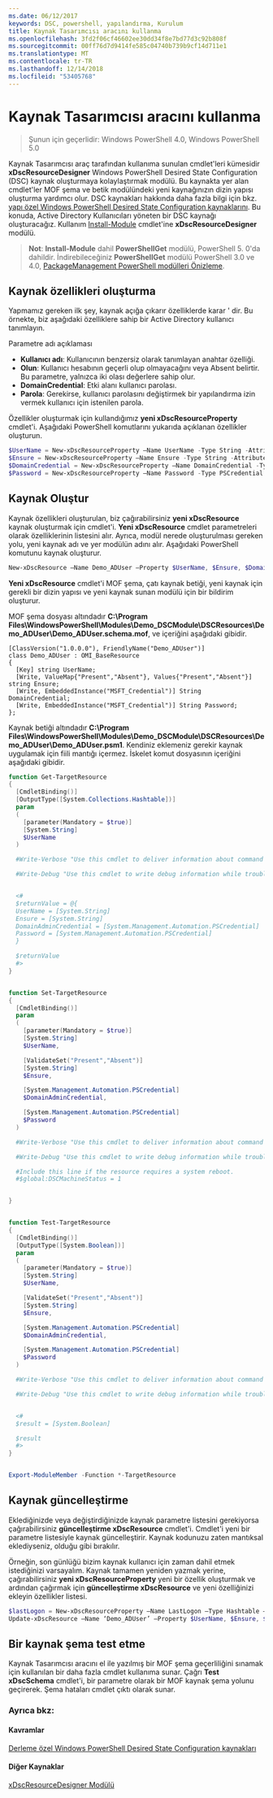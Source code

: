 ```yaml
---
ms.date: 06/12/2017
keywords: DSC, powershell, yapılandırma, Kurulum
title: Kaynak Tasarımcısı aracını kullanma
ms.openlocfilehash: 3fd2f06cf46602ee30dd34f8e7bd77d3c92b808f
ms.sourcegitcommit: 00ff76d7d9414fe585c04740b739b9cf14d711e1
ms.translationtype: MT
ms.contentlocale: tr-TR
ms.lasthandoff: 12/14/2018
ms.locfileid: "53405768"
---
```

# <a name="using-the-resource-designer-tool"></a>Kaynak Tasarımcısı aracını kullanma

> Şunun için geçerlidir: Windows PowerShell 4.0, Windows PowerShell 5.0

Kaynak Tasarımcısı araç tarafından kullanıma sunulan cmdlet'leri kümesidir **xDscResourceDesigner** Windows PowerShell Desired State Configuration (DSC) kaynak oluşturmaya kolaylaştırmak modülü. Bu kaynakta yer alan cmdlet'ler MOF şema ve betik modülündeki yeni kaynağınızın dizin yapısı oluşturma yardımcı olur. DSC kaynakları hakkında daha fazla bilgi için bkz. [yapı özel Windows PowerShell Desired State Configuration kaynaklarını](authoringResource.md).
Bu konuda, Active Directory Kullanıcıları yöneten bir DSC kaynağı oluşturacağız.
Kullanım [Install-Module](/powershell/module/PowershellGet/Install-Module) cmdlet'ine **xDscResourceDesigner** modülü.

>**Not**: **Install-Module** dahil **PowerShellGet** modülü, PowerShell 5. 0'da dahildir. İndirebileceğiniz **PowerShellGet** modülü PowerShell 3.0 ve 4.0, [PackageManagement PowerShell modülleri Önizleme](https://www.microsoft.com/en-us/download/details.aspx?id=49186).

## <a name="creating-resource-properties"></a>Kaynak özellikleri oluşturma
Yapmamız gereken ilk şey, kaynak açığa çıkarır özelliklerde karar ' dir. Bu örnekte, biz aşağıdaki özelliklere sahip bir Active Directory kullanıcı tanımlayın.

Parametre adı açıklaması
* **Kullanıcı adı**: Kullanıcının benzersiz olarak tanımlayan anahtar özelliği.
* **Olun**: Kullanıcı hesabının geçerli olup olmayacağını veya Absent belirtir. Bu parametre, yalnızca iki olası değerlere sahip olur.
* **DomainCredential**: Etki alanı kullanıcı parolası.
* **Parola**: Gerekirse, kullanıcı parolasını değiştirmek bir yapılandırma izin vermek kullanıcı için istenilen parola.

Özellikler oluşturmak için kullandığımız **yeni xDscResourceProperty** cmdlet'i. Aşağıdaki PowerShell komutlarını yukarıda açıklanan özellikler oluşturun.

```powershell
$UserName = New-xDscResourceProperty –Name UserName -Type String -Attribute Key
$Ensure = New-xDscResourceProperty –Name Ensure -Type String -Attribute Write –ValidateSet “Present”, “Absent”
$DomainCredential = New-xDscResourceProperty –Name DomainCredential -Type PSCredential -Attribute Write
$Password = New-xDscResourceProperty –Name Password -Type PSCredential -Attribute Write
```

## <a name="create-the-resource"></a>Kaynak Oluştur

Kaynak özellikleri oluşturulan, biz çağırabilirsiniz **yeni xDscResource** kaynak oluşturmak için cmdlet'i. **Yeni xDscResource** cmdlet parametreleri olarak özelliklerinin listesini alır. Ayrıca, modül nerede oluşturulması gereken yolu, yeni kaynak adı ve yer modülün adını alır. Aşağıdaki PowerShell komutunu kaynak oluşturur.

```powershell
New-xDscResource –Name Demo_ADUser –Property $UserName, $Ensure, $DomainCredential, $Password –Path ‘C:\Program Files\WindowsPowerShell\Modules’ –ModuleName Demo_DSCModule
```

**Yeni xDscResource** cmdlet'i MOF şema, çatı kaynak betiği, yeni kaynak için gerekli bir dizin yapısı ve yeni kaynak sunan modülü için bir bildirim oluşturur.

MOF şema dosyası altındadır **C:\Program Files\WindowsPowerShell\Modules\Demo_DSCModule\DSCResources\Demo_ADUser\Demo_ADUser.schema.mof**, ve içeriğini aşağıdaki gibidir.

```
[ClassVersion("1.0.0.0"), FriendlyName("Demo_ADUser")]
class Demo_ADUser : OMI_BaseResource
{
  [Key] string UserName;
  [Write, ValueMap{"Present","Absent"}, Values{"Present","Absent"}] string Ensure;
  [Write, EmbeddedInstance("MSFT_Credential")] String DomainCredential;
  [Write, EmbeddedInstance("MSFT_Credential")] String Password;
};
```

Kaynak betiği altındadır **C:\Program Files\WindowsPowerShell\Modules\Demo_DSCModule\DSCResources\Demo_ADUser\Demo_ADUser.psm1**. Kendiniz eklemeniz gerekir kaynak uygulamak için fiili mantığı içermez. İskelet komut dosyasının içeriğini aşağıdaki gibidir.

```powershell
function Get-TargetResource
{
  [CmdletBinding()]
  [OutputType([System.Collections.Hashtable])]
  param
  (
    [parameter(Mandatory = $true)]
    [System.String]
    $UserName
  )

  #Write-Verbose "Use this cmdlet to deliver information about command processing."

  #Write-Debug "Use this cmdlet to write debug information while troubleshooting."


  <#
  $returnValue = @{
  UserName = [System.String]
  Ensure = [System.String]
  DomainAdminCredential = [System.Management.Automation.PSCredential]
  Password = [System.Management.Automation.PSCredential]
  }

  $returnValue
  #>
}


function Set-TargetResource
{
  [CmdletBinding()]
  param
  (
    [parameter(Mandatory = $true)]
    [System.String]
    $UserName,

    [ValidateSet("Present","Absent")]
    [System.String]
    $Ensure,

    [System.Management.Automation.PSCredential]
    $DomainAdminCredential,

    [System.Management.Automation.PSCredential]
    $Password
  )

  #Write-Verbose "Use this cmdlet to deliver information about command processing."

  #Write-Debug "Use this cmdlet to write debug information while troubleshooting."

  #Include this line if the resource requires a system reboot.
  #$global:DSCMachineStatus = 1


}


function Test-TargetResource
{
  [CmdletBinding()]
  [OutputType([System.Boolean])]
  param
  (
    [parameter(Mandatory = $true)]
    [System.String]
    $UserName,

    [ValidateSet("Present","Absent")]
    [System.String]
    $Ensure,

    [System.Management.Automation.PSCredential]
    $DomainAdminCredential,

    [System.Management.Automation.PSCredential]
    $Password
  )

  #Write-Verbose "Use this cmdlet to deliver information about command processing."

  #Write-Debug "Use this cmdlet to write debug information while troubleshooting."


  <#
  $result = [System.Boolean]

  $result
  #>
}


Export-ModuleMember -Function *-TargetResource
```

## <a name="updating-the-resource"></a>Kaynak güncelleştirme

Eklediğinizde veya değiştirdiğinizde kaynak parametre listesini gerekiyorsa çağırabilirsiniz **güncelleştirme xDscResource** cmdlet'i. Cmdlet'i yeni bir parametre listesiyle kaynak güncelleştirir. Kaynak kodunuzu zaten mantıksal eklediyseniz, olduğu gibi bırakılır.

Örneğin, son günlüğü bizim kaynak kullanıcı için zaman dahil etmek istediğinizi varsayalım. Kaynak tamamen yeniden yazmak yerine, çağırabilirsiniz **yeni xDscResourceProperty** yeni bir özellik oluşturmak ve ardından çağırmak için **güncelleştirme xDscResource** ve yeni özelliğinizi ekleyin özellikler listesi.

```powershell
$lastLogon = New-xDscResourceProperty –Name LastLogon –Type Hashtable –Attribute Write –Description “For mapping users to their last log on time”
Update-xDscResource –Name ‘Demo_ADUser’ –Property $UserName, $Ensure, $DomainCredential, $Password, $lastLogon -Force
```

## <a name="testing-a-resource-schema"></a>Bir kaynak şema test etme

Kaynak Tasarımcısı aracını el ile yazılmış bir MOF şema geçerliliğini sınamak için kullanılan bir daha fazla cmdlet kullanıma sunar. Çağrı **Test xDscSchema** cmdlet'i, bir parametre olarak bir MOF kaynak şema yolunu geçirerek. Şema hataları cmdlet çıktı olarak sunar.

### <a name="see-also"></a>Ayrıca bkz:

#### <a name="concepts"></a>Kavramlar
[Derleme özel Windows PowerShell Desired State Configuration kaynakları](authoringResource.md)

#### <a name="other-resources"></a>Diğer Kaynaklar
[xDscResourceDesigner Modülü](https://www.powershellgallery.com/packages/xDscResourceDesigner/1.12.0.0)
